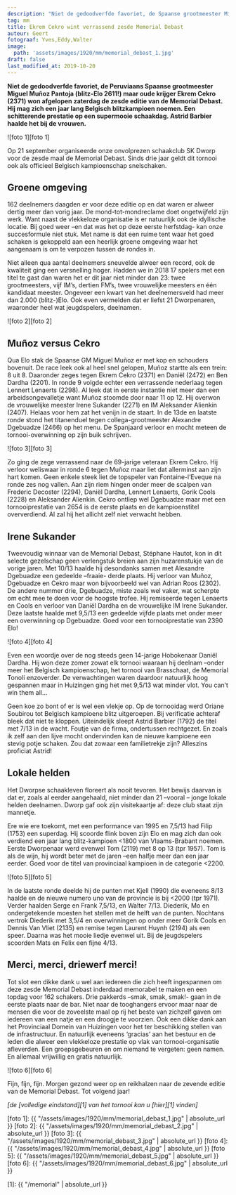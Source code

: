 ```yaml
---
description: "Niet de gedoodverfde favoriet, de Spaanse grootmeester Miguel Muñoz (blitz-Elo 2611!) maar oude krijger Ekrem Cekro (2371) won afgelopen zaterdag de zesde editie van de Memorial Debast."
tag: mm
title: Ekrem Cekro wint verrassend zesde Memorial Debast
auteur: Geert
fotograaf: Yves,Eddy,Walter
image:
  path: 'assets/images/1920/mm/memorial_debast_1.jpg'
draft: false
last_modified_at: 2019-10-20
---
```

**Niet de gedoodverfde favoriet, de Peruviaans Spaanse grootmeester Miguel Muñoz Pantoja (blitz-Elo 2611!) maar oude krijger Ekrem Cekro (2371) won afgelopen zaterdag de zesde editie van de Memorial Debast. Hij mag zich een jaar lang Belgisch blitzkampioen noemen. Een schitterende prestatie op een supermooie schaakdag. Astrid Barbier haalde het bij de vrouwen.**<!--more-->

![foto 1][foto 1]

Op 21 september organiseerde onze onvolprezen schaakclub SK Dworp voor de zesde maal de Memorial Debast. Sinds drie jaar geldt dit tornooi ook als officieel Belgisch kampioenschap snelschaken.

## Groene omgeving

162 deelnemers daagden er voor deze editie op en dat waren er alweer dertig meer dan vorig jaar. De mond-tot-mondreclame doet ongetwijfeld zijn werk. Want naast de vlekkeloze organisatie is er natuurlijk ook de idyllische locatie. Bij goed weer –en dat was het op deze eerste herfstdag- kan onze succesformule niet stuk. Met name is dat een ruime tent waar het goed schaken is gekoppeld aan een heerlijk groene omgeving waar het aangenaam is om te verpozen tussen de rondes in.

Niet alleen qua aantal deelnemers sneuvelde alweer een record, ook de kwaliteit ging een versnelling hoger. Hadden we in 2018 17 spelers met een titel te gast dan waren het er dit jaar niet minder dan 23: twee grootmeesters, vijf IM’s, dertien FM’s, twee vrouwelijke meesters en één kandidaat meester. Ongeveer een kwart van het deelnemersveld had meer dan 2.000 (blitz-)Elo. Ook even vermelden dat er liefst 21 Dworpenaren, waaronder heel wat jeugdspelers, deelnamen.

![foto 2][foto 2]

## Muñoz versus Cekro

Qua Elo stak de Spaanse GM Miguel Muñoz er met kop en schouders bovenuit. De race leek ook al heel snel gelopen, Muñoz startte als een trein: 8 uit 8. Daaronder zeges tegen Ekrem Cekro (2371) en Daniël (2472) en Ben Dardha (2201). In ronde 9 volgde echter een verrassende nederlaag tegen Lennert Lenaerts (2298). Al leek dat in eerste instantie niet meer dan een arbeidsongevalletje want Muñoz stoomde door naar 11 op 12. Hij overwon de vrouwelijke meester Irene Sukander (2271) en IM Aleksander Alienkin (2407). Helaas voor hem zat het venijn in de staart. In de 13de en laatste ronde stond het titanenduel tegen collega-grootmeester Alexandre Dgebuadze (2466) op het menu. De Spanjaard verloor en mocht meteen de tornooi-overwinning op zijn buik schrijven.

![foto 3][foto 3]

Zo ging de zege verrassend naar de 69-jarige veteraan Ekrem Cekro. Hij verloor weliswaar in ronde 6 tegen Muñoz maar liet dat allerminst aan zijn hart komen. Geen enkele steek liet de topspeler van Fontaine-l’Eveque na ronde zes nog vallen. Aan zijn riem hingen onder meer de scalpen van Frederic Decoster (2294), Daniël Dardha, Lennert Lenaerts, Gorik Cools (2228) en Aleksander Alienkin. Cekro ontliep wel Dgebuadze maar met een tornooiprestatie van 2654 is de eerste plaats en de kampioenstitel oververdiend. Al zal hij het allicht zelf niet verwacht hebben.

## Irene Sukander

Tweevoudig winnaar van de Memorial Debast, Stéphane Hautot, kon in dit selecte gezelschap geen verlengstuk breien aan zijn huzarenstukje van de vorige jaren. Met 10/13 haalde hij desondanks samen met Alexandre Dgebuadze een gedeelde –fraaie- derde plaats. Hij verloor van Muñoz, Dgebuadze en Cekro maar won bijvoorbeeld wel van Adrian Roos (2302). De andere nummer drie, Dgebuadze, miste zoals wel vaker, wat scherpte om echt mee te doen voor de hoogste trofee. Hij remiseerde tegen Lenaerts en Cools en verloor van Daniël Dardha en de vrouwelijke IM Irene Sukander. Deze laatste haalde met 9,5/13 een gedeelde vijfde plaats met onder meer een overwinning op Dgebuadze. Goed voor een tornooiprestatie van 2390 Elo!

![foto 4][foto 4]

Even een woordje over de nog steeds geen 14-jarige Hobokenaar Daniël Dardha. Hij won deze zomer zowat elk tornooi waaraan hij deelnam –onder meer het Belgisch kampioenschap, het tornooi van Brasschaat, de Memorial Tonoli enzoverder. De verwachtingen waren daardoor natuurlijk hoog gespannen maar in Huizingen ging het met 9,5/13 wat minder vlot. You can’t win them all...

Geen koe zo bont of er is wel een vlekje op. Op de tornooidag werd Oriane Soubirou tot Belgisch kampioene blitz uitgeroepen. Bij verificatie achteraf bleek dat niet te kloppen. Uiteindelijk sleept Astrid Barbier (1792) de titel met 7/13 in de wacht. Foutje van de firma, ondertussen rechtgezet. En zoals ik zelf aan den lijve mocht ondervinden kan de nieuwe kampioene een stevig potje schaken. Zou dat zowaar een familietrekje zijn? Alleszins proficiat Astrid!

## Lokale helden

Het Dworpse schaakleven floreert als nooit tevoren. Het bewijs daarvan is dat er, zoals al eerder aangehaald, niet minder dan 21 –vooral – jonge lokale helden deelnamen. Dworp gaf ook zijn visitekaartje af: deze club staat zijn mannetje.

Ere wie ere toekomt, met een performance van 1995 en 7,5/13 had Filip (1753) een superdag. Hij scoorde flink boven zijn Elo en mag zich dan ook verdiend een jaar lang blitz-kampioen <1800 van Vlaams-Brabant noemen. Eerste Dworpenaar werd evenwel Tom (2119) met 8 op 13 (tpr 1957). Tom is als de wijn, hij wordt beter met de jaren –een halfje meer dan een jaar eerder. Goed voor de titel van provinciaal kampioen in de categorie <2200.

![foto 5][foto 5]

In de laatste ronde deelde hij de punten met Kjell (1990) die eveneens 8/13 haalde en de nieuwe numero uno van de provincie is bij <2000 (tpr 1971). Verder haalden Serge en Frank 7,5/13, en Walter 7/13. Diederik, Mo en ondergetekende moesten het stellen met de helft van de punten. Nochtans vertrok Diederik met 3,5/4 en overwinningen op onder meer Gorik Cools en Dennis Van Vliet (2135) en remise tegen Laurent Huynh (2194) als een speer. Daarna was het mooie liedje evenwel uit. Bij de jeugdspelers scoorden Mats en Felix een fijne 4/13.

## Merci, merci, driewerf merci!

Tot slot een dikke dank u wel aan iedereen die zich heeft ingespannen om deze zesde Memorial Debast inderdaad memorabel te maken en een topdag voor 162 schakers. Drie pakkerds –smak, smak, smak!- gaan in de eerste plaats naar de bar. Niet naar de tooghangers ervoor maar naar de mensen die voor de zoveelste maal op rij het beste van zichzelf gaven om iedereen van een natje en een droogje te voorzien. Ook een dikke dank aan het Provinciaal Domein van Huizingen voor het ter beschikking stellen van de infrastructuur. En natuurlijk eveneens ‘gracias’ aan het bestuur en de leden die alweer een vlekkeloze prestatie op vlak van tornooi-organisatie afleverden. Een groepsgebeuren en om niemand te vergeten: geen namen. En allemaal vrijwillig en gratis natuurlijk.

![foto 6][foto 6]

Fijn, fijn, fijn. Morgen gezond weer op en reikhalzen naar de zevende editie van de Memorial Debast. Tot volgend jaar!

_[de [volledige eindstand][1] van het tornooi kan u [hier][1] vinden]_


[foto 1]: {{ "/assets/images/1920/mm/memorial_debast_1.jpg" | absolute_url }}
[foto 2]: {{ "/assets/images/1920/mm/memorial_debast_2.jpg" | absolute_url }}
[foto 3]: {{ "/assets/images/1920/mm/memorial_debast_3.jpg" | absolute_url }}
[foto 4]: {{ "/assets/images/1920/mm/memorial_debast_4.jpg" | absolute_url }}
[foto 5]: {{ "/assets/images/1920/mm/memorial_debast_5.jpg" | absolute_url }}
[foto 6]: {{ "/assets/images/1920/mm/memorial_debast_6.jpg" | absolute_url }}

[1]: {{ "/memorial" | absolute_url }}
